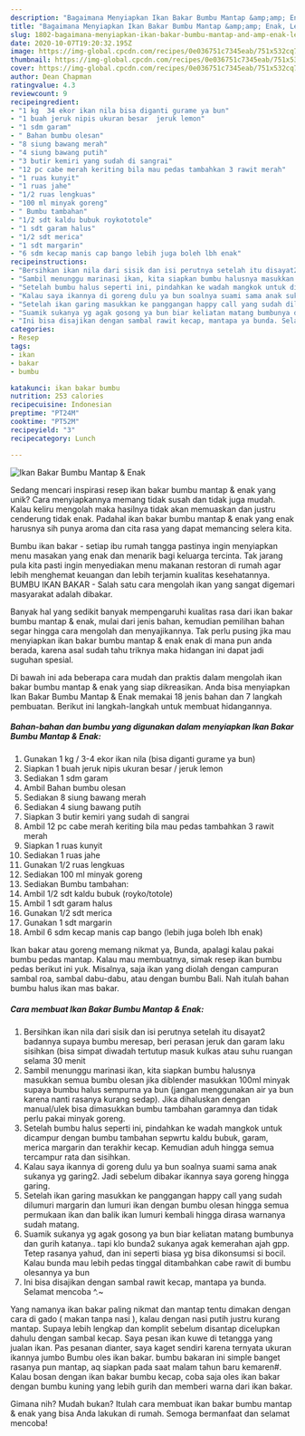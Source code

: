 ```yaml
---
description: "Bagaimana Menyiapkan Ikan Bakar Bumbu Mantap &amp;amp; Enak, Lezat"
title: "Bagaimana Menyiapkan Ikan Bakar Bumbu Mantap &amp;amp; Enak, Lezat"
slug: 1802-bagaimana-menyiapkan-ikan-bakar-bumbu-mantap-and-amp-enak-lezat
date: 2020-10-07T19:20:32.195Z
image: https://img-global.cpcdn.com/recipes/0e036751c7345eab/751x532cq70/ikan-bakar-bumbu-mantap-enak-foto-resep-utama.jpg
thumbnail: https://img-global.cpcdn.com/recipes/0e036751c7345eab/751x532cq70/ikan-bakar-bumbu-mantap-enak-foto-resep-utama.jpg
cover: https://img-global.cpcdn.com/recipes/0e036751c7345eab/751x532cq70/ikan-bakar-bumbu-mantap-enak-foto-resep-utama.jpg
author: Dean Chapman
ratingvalue: 4.3
reviewcount: 9
recipeingredient:
- "1 kg  34 ekor ikan nila bisa diganti gurame ya bun"
- "1 buah jeruk nipis ukuran besar  jeruk lemon"
- "1 sdm garam"
- " Bahan bumbu olesan"
- "8 siung bawang merah"
- "4 siung bawang putih"
- "3 butir kemiri yang sudah di sangrai"
- "12 pc cabe merah keriting bila mau pedas tambahkan 3 rawit merah"
- "1 ruas kunyit"
- "1 ruas jahe"
- "1/2 ruas lengkuas"
- "100 ml minyak goreng"
- " Bumbu tambahan"
- "1/2 sdt kaldu bubuk roykototole"
- "1 sdt garam halus"
- "1/2 sdt merica"
- "1 sdt margarin"
- "6 sdm kecap manis cap bango lebih juga boleh lbh enak"
recipeinstructions:
- "Bersihkan ikan nila dari sisik dan isi perutnya setelah itu disayat2 badannya supaya bumbu meresap, beri perasan jeruk dan garam laku sisihkan (bisa simpat diwadah tertutup masuk kulkas atau suhu ruangan selama 30 menit"
- "Sambil menunggu marinasi ikan, kita siapkan bumbu halusnya masukkan semua bumbu olesan jika diblender masukkan 100ml minyak supaya bumbu halus sempurna ya bun (jangan menggunakan air ya bun karena nanti rasanya kurang sedap). Jika dihaluskan dengan manual/ulek bisa dimasukkan bumbu tambahan garamnya dan tidak perlu pakai minyak goreng."
- "Setelah bumbu halus seperti ini, pindahkan ke wadah mangkok untuk dicampur dengan bumbu tambahan sepwrtu kaldu bubuk, garam, merica margarin dan terakhir kecap. Kemudian aduh hingga semua tercampur rata dan sisihkan."
- "Kalau saya ikannya di goreng dulu ya bun soalnya suami sama anak sukanya yg garing2. Jadi sebelum dibakar ikannya saya goreng hingga garing."
- "Setelah ikan garing masukkan ke panggangan happy call yang sudah dilumuri margarin dan lumuri ikan dengan bumbu olesan hingga semua permukaan ikan dan balik ikan lumuri kembali hingga dirasa warnanya sudah matang."
- "Suamik sukanya yg agak gosong ya bun biar keliatan matang bumbunya dan gurih katanya.. tapi klo bunda2 sukanya agak kemerahan ajah gpp. Tetep rasanya yahud, dan ini seperti biasa yg bisa dikonsumsi si bocil. Kalau bunda mau lebih pedas tinggal ditambahkan cabe rawit di bumbu olesannya ya bun"
- "Ini bisa disajikan dengan sambal rawit kecap, mantapa ya bunda. Selamat mencoba ^.~"
categories:
- Resep
tags:
- ikan
- bakar
- bumbu

katakunci: ikan bakar bumbu 
nutrition: 253 calories
recipecuisine: Indonesian
preptime: "PT24M"
cooktime: "PT52M"
recipeyield: "3"
recipecategory: Lunch

---
```



![Ikan Bakar Bumbu Mantap &amp; Enak](https://img-global.cpcdn.com/recipes/0e036751c7345eab/751x532cq70/ikan-bakar-bumbu-mantap-enak-foto-resep-utama.jpg)

Sedang mencari inspirasi resep ikan bakar bumbu mantap &amp; enak yang unik? Cara menyiapkannya memang tidak susah dan tidak juga mudah. Kalau keliru mengolah maka hasilnya tidak akan memuaskan dan justru cenderung tidak enak. Padahal ikan bakar bumbu mantap &amp; enak yang enak harusnya sih punya aroma dan cita rasa yang dapat memancing selera kita.

Bumbu ikan bakar - setiap ibu rumah tangga pastinya ingin menyiapkan menu masakan yang enak dan menarik bagi keluarga tercinta. Tak jarang pula kita pasti ingin menyediakan menu makanan restoran di rumah agar lebih menghemat keuangan dan lebih terjamin kualitas kesehatannya. BUMBU IKAN BAKAR - Salah satu cara mengolah ikan yang sangat digemari masyarakat adalah dibakar.

Banyak hal yang sedikit banyak mempengaruhi kualitas rasa dari ikan bakar bumbu mantap &amp; enak, mulai dari jenis bahan, kemudian pemilihan bahan segar hingga cara mengolah dan menyajikannya. Tak perlu pusing jika mau menyiapkan ikan bakar bumbu mantap &amp; enak enak di mana pun anda berada, karena asal sudah tahu triknya maka hidangan ini dapat jadi suguhan spesial.


Di bawah ini ada beberapa cara mudah dan praktis dalam mengolah ikan bakar bumbu mantap &amp; enak yang siap dikreasikan. Anda bisa menyiapkan Ikan Bakar Bumbu Mantap &amp; Enak memakai 18 jenis bahan dan 7 langkah pembuatan. Berikut ini langkah-langkah untuk membuat hidangannya.

<!--inarticleads1-->

##### Bahan-bahan dan bumbu yang digunakan dalam menyiapkan Ikan Bakar Bumbu Mantap &amp; Enak:

1. Gunakan 1 kg / 3-4 ekor ikan nila (bisa diganti gurame ya bun)
1. Siapkan 1 buah jeruk nipis ukuran besar / jeruk lemon
1. Sediakan 1 sdm garam
1. Ambil  Bahan bumbu olesan
1. Sediakan 8 siung bawang merah
1. Sediakan 4 siung bawang putih
1. Siapkan 3 butir kemiri yang sudah di sangrai
1. Ambil 12 pc cabe merah keriting bila mau pedas tambahkan 3 rawit merah
1. Siapkan 1 ruas kunyit
1. Sediakan 1 ruas jahe
1. Gunakan 1/2 ruas lengkuas
1. Sediakan 100 ml minyak goreng
1. Sediakan  Bumbu tambahan:
1. Ambil 1/2 sdt kaldu bubuk (royko/totole)
1. Ambil 1 sdt garam halus
1. Gunakan 1/2 sdt merica
1. Gunakan 1 sdt margarin
1. Ambil 6 sdm kecap manis cap bango (lebih juga boleh lbh enak)


Ikan bakar atau goreng memang nikmat ya, Bunda, apalagi kalau pakai bumbu pedas mantap. Kalau mau membuatnya, simak resep ikan bumbu pedas berikut ini yuk. Misalnya, saja ikan yang diolah dengan campuran sambal roa, sambal dabu-dabu, atau dengan bumbu Bali. Nah itulah bahan bumbu halus ikan mas bakar. 

<!--inarticleads2-->

##### Cara membuat Ikan Bakar Bumbu Mantap &amp; Enak:

1. Bersihkan ikan nila dari sisik dan isi perutnya setelah itu disayat2 badannya supaya bumbu meresap, beri perasan jeruk dan garam laku sisihkan (bisa simpat diwadah tertutup masuk kulkas atau suhu ruangan selama 30 menit
1. Sambil menunggu marinasi ikan, kita siapkan bumbu halusnya masukkan semua bumbu olesan jika diblender masukkan 100ml minyak supaya bumbu halus sempurna ya bun (jangan menggunakan air ya bun karena nanti rasanya kurang sedap). Jika dihaluskan dengan manual/ulek bisa dimasukkan bumbu tambahan garamnya dan tidak perlu pakai minyak goreng.
1. Setelah bumbu halus seperti ini, pindahkan ke wadah mangkok untuk dicampur dengan bumbu tambahan sepwrtu kaldu bubuk, garam, merica margarin dan terakhir kecap. Kemudian aduh hingga semua tercampur rata dan sisihkan.
1. Kalau saya ikannya di goreng dulu ya bun soalnya suami sama anak sukanya yg garing2. Jadi sebelum dibakar ikannya saya goreng hingga garing.
1. Setelah ikan garing masukkan ke panggangan happy call yang sudah dilumuri margarin dan lumuri ikan dengan bumbu olesan hingga semua permukaan ikan dan balik ikan lumuri kembali hingga dirasa warnanya sudah matang.
1. Suamik sukanya yg agak gosong ya bun biar keliatan matang bumbunya dan gurih katanya.. tapi klo bunda2 sukanya agak kemerahan ajah gpp. Tetep rasanya yahud, dan ini seperti biasa yg bisa dikonsumsi si bocil. Kalau bunda mau lebih pedas tinggal ditambahkan cabe rawit di bumbu olesannya ya bun
1. Ini bisa disajikan dengan sambal rawit kecap, mantapa ya bunda. Selamat mencoba ^.~


Yang namanya ikan bakar paling nikmat dan mantap tentu dimakan dengan cara di gado ( makan tanpa nasi ), kalau dengan nasi putih justru kurang mantap. Supaya lebih lengkap dan komplit sebelum disantap dicelupkan dahulu dengan sambal kecap. Saya pesan ikan kuwe di tetangga yang jualan ikan. Pas pesanan dianter, saya kaget sendiri karena ternyata ukuran ikannya jumbo Bumbu oles ikan bakar. bumbu bakaran ini simple banget rasanya pun mantap, aq siapkan pada saat malam tahun baru kemaren#. Kalau bosan dengan ikan bakar bumbu kecap, coba saja oles ikan bakar dengan bumbu kuning yang lebih gurih dan memberi warna dari ikan bakar. 

Gimana nih? Mudah bukan? Itulah cara membuat ikan bakar bumbu mantap &amp; enak yang bisa Anda lakukan di rumah. Semoga bermanfaat dan selamat mencoba!
